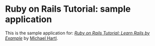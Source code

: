 # Ruby on Rails Tutorial: sample application

This is the sample application for:
[*Ruby on Rails Tutorial: Learn Rails by Example*](http://railstutorial.org/)
by [Michael Hartl](http://michaelhartl.com/).
